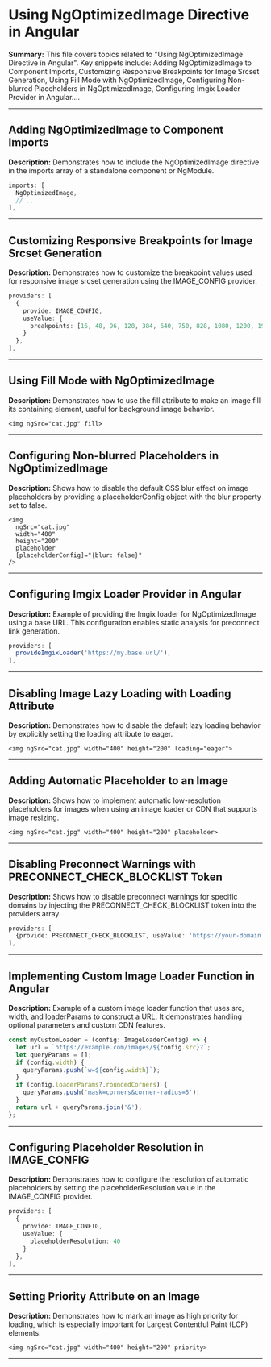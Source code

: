# Using NgOptimizedImage Directive in Angular

**Summary:** This file covers topics related to "Using NgOptimizedImage Directive in Angular". Key snippets include: Adding NgOptimizedImage to Component Imports, Customizing Responsive Breakpoints for Image Srcset Generation, Using Fill Mode with NgOptimizedImage, Configuring Non-blurred Placeholders in NgOptimizedImage, Configuring Imgix Loader Provider in Angular....

---

## Adding NgOptimizedImage to Component Imports

**Description:** Demonstrates how to include the NgOptimizedImage directive in the imports array of a standalone component or NgModule.

```typescript
imports: [
  NgOptimizedImage,
  // ...
],
```

---

## Customizing Responsive Breakpoints for Image Srcset Generation

**Description:** Demonstrates how to customize the breakpoint values used for responsive image srcset generation using the IMAGE_CONFIG provider.

```typescript
providers: [
  {
    provide: IMAGE_CONFIG,
    useValue: {
      breakpoints: [16, 48, 96, 128, 384, 640, 750, 828, 1080, 1200, 1920]
    }
  },
],
```

---

## Using Fill Mode with NgOptimizedImage

**Description:** Demonstrates how to use the fill attribute to make an image fill its containing element, useful for background image behavior.

```angular-html
<img ngSrc="cat.jpg" fill>
```

---

## Configuring Non-blurred Placeholders in NgOptimizedImage

**Description:** Shows how to disable the default CSS blur effect on image placeholders by providing a placeholderConfig object with the blur property set to false.

```angular-html
<img 
  ngSrc="cat.jpg" 
  width="400" 
  height="200" 
  placeholder 
  [placeholderConfig]="{blur: false}"
/>
```

---

## Configuring Imgix Loader Provider in Angular

**Description:** Example of providing the Imgix loader for NgOptimizedImage using a base URL. This configuration enables static analysis for preconnect link generation.

```typescript
providers: [
  provideImgixLoader('https://my.base.url/'),
],
```

---

## Disabling Image Lazy Loading with Loading Attribute

**Description:** Demonstrates how to disable the default lazy loading behavior by explicitly setting the loading attribute to eager.

```angular-html
<img ngSrc="cat.jpg" width="400" height="200" loading="eager">
```

---

## Adding Automatic Placeholder to an Image

**Description:** Shows how to implement automatic low-resolution placeholders for images when using an image loader or CDN that supports image resizing.

```angular-html
<img ngSrc="cat.jpg" width="400" height="200" placeholder>
```

---

## Disabling Preconnect Warnings with PRECONNECT_CHECK_BLOCKLIST Token

**Description:** Shows how to disable preconnect warnings for specific domains by injecting the PRECONNECT_CHECK_BLOCKLIST token into the providers array.

```typescript
providers: [
  {provide: PRECONNECT_CHECK_BLOCKLIST, useValue: 'https://your-domain.com'}
],
```

---

## Implementing Custom Image Loader Function in Angular

**Description:** Example of a custom image loader function that uses src, width, and loaderParams to construct a URL. It demonstrates handling optional parameters and custom CDN features.

```typescript
const myCustomLoader = (config: ImageLoaderConfig) => {
  let url = `https://example.com/images/${config.src}?`;
  let queryParams = [];
  if (config.width) {
    queryParams.push(`w=${config.width}`);
  }
  if (config.loaderParams?.roundedCorners) {
    queryParams.push('mask=corners&corner-radius=5');
  }
  return url + queryParams.join('&');
};
```

---

## Configuring Placeholder Resolution in IMAGE_CONFIG

**Description:** Demonstrates how to configure the resolution of automatic placeholders by setting the placeholderResolution value in the IMAGE_CONFIG provider.

```typescript
providers: [
  {
    provide: IMAGE_CONFIG,
    useValue: {
      placeholderResolution: 40
    }
  },
],
```

---

## Setting Priority Attribute on an Image

**Description:** Demonstrates how to mark an image as high priority for loading, which is especially important for Largest Contentful Paint (LCP) elements.

```angular-html
<img ngSrc="cat.jpg" width="400" height="200" priority>
```

---